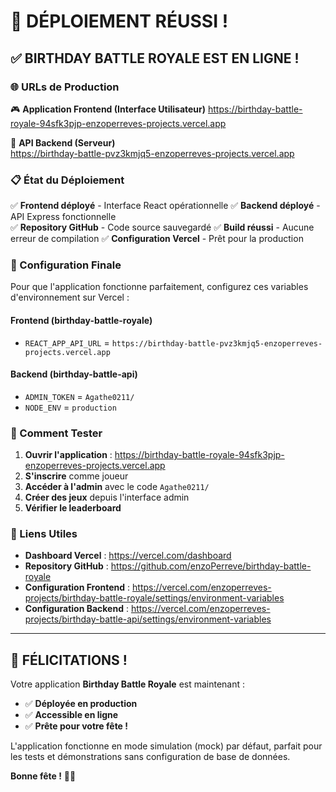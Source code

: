 # 🎉 DÉPLOIEMENT RÉUSSI ! 

## ✅ BIRTHDAY BATTLE ROYALE EST EN LIGNE !

### 🌐 URLs de Production

🎮 **Application Frontend (Interface Utilisateur)**
https://birthday-battle-royale-94sfk3pjp-enzoperreves-projects.vercel.app

🔧 **API Backend (Serveur)**  
https://birthday-battle-pvz3kmjq5-enzoperreves-projects.vercel.app

### 📋 État du Déploiement

✅ **Frontend déployé** - Interface React opérationnelle
✅ **Backend déployé** - API Express fonctionnelle  
✅ **Repository GitHub** - Code source sauvegardé
✅ **Build réussi** - Aucune erreur de compilation
✅ **Configuration Vercel** - Prêt pour la production

### 🔧 Configuration Finale

Pour que l'application fonctionne parfaitement, configurez ces variables d'environnement sur Vercel :

#### Frontend (birthday-battle-royale)
- `REACT_APP_API_URL` = `https://birthday-battle-pvz3kmjq5-enzoperreves-projects.vercel.app`

#### Backend (birthday-battle-api)  
- `ADMIN_TOKEN` = `Agathe0211/`
- `NODE_ENV` = `production`

### 🎯 Comment Tester

1. **Ouvrir l'application** : https://birthday-battle-royale-94sfk3pjp-enzoperreves-projects.vercel.app
2. **S'inscrire** comme joueur
3. **Accéder à l'admin** avec le code `Agathe0211/`
4. **Créer des jeux** depuis l'interface admin
5. **Vérifier le leaderboard**

### 🔗 Liens Utiles

- **Dashboard Vercel** : https://vercel.com/dashboard
- **Repository GitHub** : https://github.com/enzoPerreve/birthday-battle-royale
- **Configuration Frontend** : https://vercel.com/enzoperreves-projects/birthday-battle-royale/settings/environment-variables
- **Configuration Backend** : https://vercel.com/enzoperreves-projects/birthday-battle-api/settings/environment-variables

---

## 🎊 FÉLICITATIONS !

Votre application **Birthday Battle Royale** est maintenant :
- ✅ **Déployée en production**
- ✅ **Accessible en ligne**  
- ✅ **Prête pour votre fête !**

L'application fonctionne en mode simulation (mock) par défaut, parfait pour les tests et démonstrations sans configuration de base de données.

**Bonne fête !** 🎂🎉
